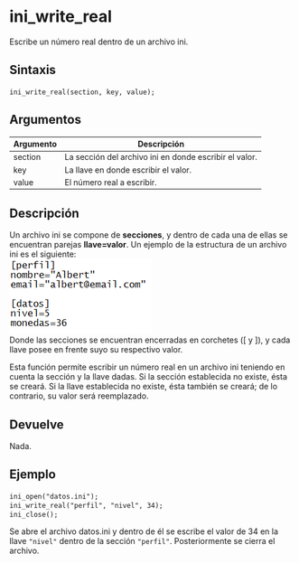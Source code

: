 # ini_write_real

Escribe un número real dentro de un archivo ini.

## Sintaxis

  
```gml  
ini_write_real(section, key, value);  
```  

## Argumentos

Argumento|Descripción|  
---|---|  
section|La sección del archivo ini en donde escribir el valor.|  
key|La llave en donde escribir el valor.|  
value|El número real a escribir.|  

## Descripción

Un archivo ini se compone de **secciones**, y dentro de cada una de ellas se encuentran parejas **llave=valor**. Un ejemplo de la estructura de un archivo ini es el siguiente:  
![](imagenes/ini_files.PNG)  
Donde las secciones se encuentran encerradas en corchetes ([ y ]), y cada llave posee en frente suyo su respectivo valor.  
  
Esta función permite escribir un número real en un archivo ini teniendo en cuenta la sección y la llave dadas. Si la sección establecida no existe, ésta se creará. Si la llave establecida no existe, ésta también se creará; de lo contrario, su valor será reemplazado.

## Devuelve

Nada.

## Ejemplo

  
```gml  
ini_open("datos.ini");  
ini_write_real("perfil", "nivel", 34);  
ini_close();  
```  
Se abre el archivo datos.ini y dentro de él se escribe el valor de 34 en la llave `"nivel"` dentro de la sección `"perfil"`. Posteriormente se cierra el archivo.